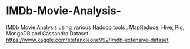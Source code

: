 # IMDb-Movie-Analysis-
IMDb Movie Analysis using various Hadoop tools : MapReduce, Hive, Pig, MongoDB and Cassandra
Dataset - https://www.kaggle.com/stefanoleone992/imdb-extensive-dataset
